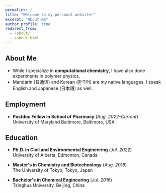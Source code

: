 ```yaml
---
permalink: /
title: "Welcome to my personal website!"
excerpt: "About me"
author_profile: true
redirect_from: 
  - /about/
  - /about.html
---
```


## About Me
- While I specialize in **computational chemistry**, I have also done experiments in polymer physics. 
- Mandarin (普通话) and Korean (한국어) are my native languages. I speak English and Japanese (日本語) as well.

## Employment
- **Postdoc Fellow in School of Pharmacy** (*Aug. 2022-Current*) <br />
  University of Maryland Baltimore, Baltimore, USA

## Education

- **Ph.D. in Civil and Environmental Engineering** (*Jul. 2022*) <br />
University of Alberta, Edmonton, Canada

- **Master's in Chemistry and Biotechnology**  (*Aug. 2018*) <br />
The University of Tokyo, Tokyo, Japan

- **Bachelor's in Chemical Engineering**  (*Jul. 2016*) <br />
Tsinghua University, Beijing, China

<!-- <script type='text/javascript' id='clustrmaps' src='//cdn.clustrmaps.com/map_v2.js?cl=ffffff&w=a&t=n&d=s2faPfflUJnPso1Ip5mEN8K9Dcx0Vgszble7y4oHteo&co=6cb4e8'></script> -->

